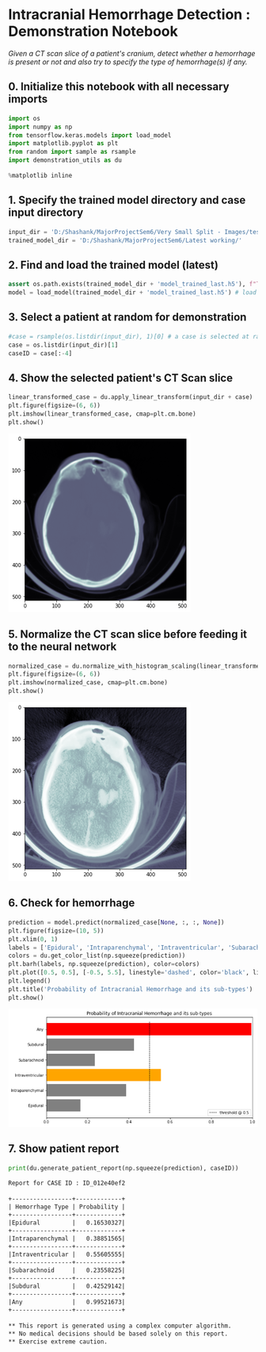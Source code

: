 # Intracranial Hemorrhage Detection : Demonstration Notebook

*Given a CT scan slice of a patient's cranium, detect whether a hemorrhage is present or not and also try to specify the type of hemorrhage(s) if any.*

## 0. Initialize this notebook with all necessary imports



```python
import os
import numpy as np
from tensorflow.keras.models import load_model
import matplotlib.pyplot as plt
from random import sample as rsample
import demonstration_utils as du
```


```python
%matplotlib inline
```

## 1. Specify the trained model directory and case input directory


```python
input_dir = 'D:/Shashank/MajorProjectSem6/Very Small Split - Images/test_very_small/'
trained_model_dir = 'D:/Shashank/MajorProjectSem6/Latest working/'
```

## 2. Find and load the trained model (latest)


```python
assert os.path.exists(trained_model_dir + 'model_trained_last.h5'), f"Trained model is not present in {trained_model_dir}"
model = load_model(trained_model_dir + 'model_trained_last.h5') # load the trained model
```

## 3. Select a patient at random for demonstration


```python
#case = rsample(os.listdir(input_dir), 1)[0] # a case is selected at random from the input directory
case = os.listdir(input_dir)[1]
caseID = case[:-4]
```

## 4. Show the selected patient's CT Scan slice


```python
linear_transformed_case = du.apply_linear_transform(input_dir + case)
plt.figure(figsize=(6, 6))
plt.imshow(linear_transformed_case, cmap=plt.cm.bone)
plt.show()
```


    
![png](ICH%20Demonstration%20Notebook_files/ICH%20Demonstration%20Notebook_11_0.png)
    


## 5. Normalize the CT scan slice before feeding it to the neural network


```python
normalized_case = du.normalize_with_histogram_scaling(linear_transformed_case)
plt.figure(figsize=(6, 6))
plt.imshow(normalized_case, cmap=plt.cm.bone)
plt.show()
```


    
![png](ICH%20Demonstration%20Notebook_files/ICH%20Demonstration%20Notebook_13_0.png)
    


## 6. Check for hemorrhage


```python
prediction = model.predict(normalized_case[None, :, :, None])
plt.figure(figsize=(10, 5))
plt.xlim(0, 1)
labels = ['Epidural', 'Intraparenchymal', 'Intraventricular', 'Subarachnoid', 'Subdural', 'Any']
colors = du.get_color_list(np.squeeze(prediction))
plt.barh(labels, np.squeeze(prediction), color=colors)
plt.plot([0.5, 0.5], [-0.5, 5.5], linestyle='dashed', color='black', linewidth='1', label='threshold @ 0.5')
plt.legend()
plt.title('Probability of Intracranial Hemorrhage and its sub-types')
plt.show()
```


    
![png](ICH%20Demonstration%20Notebook_files/ICH%20Demonstration%20Notebook_15_0.png)
    


## 7. Show patient report


```python
print(du.generate_patient_report(np.squeeze(prediction), caseID))
```

    Report for CASE ID : ID_012e40ef2
    
    +-----------------+-------------+
    | Hemorrhage Type | Probability |
    +-----------------+-------------+
    |Epidural         |   0.16530327|
    +-----------------+-------------+
    |Intraparenchymal |   0.38851565|
    +-----------------+-------------+
    |Intraventricular |   0.55605555|
    +-----------------+-------------+
    |Subarachnoid     |   0.23558225|
    +-----------------+-------------+
    |Subdural         |   0.42529142|
    +-----------------+-------------+
    |Any              |   0.99521673|
    +-----------------+-------------+
    
    ** This report is generated using a complex computer algorithm.
    ** No medical decisions should be based solely on this report.
    ** Exercise extreme caution.
    


```python

```
